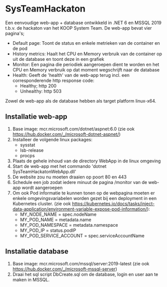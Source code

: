 # SysTeamHackaton

Een eenvoudige web-app + database ontwikkeld in .NET 6 en MSSQL 2019 t.b.v. de hackaton van het KOOP System Team. 
De web-app bevat vier pagina's;
- Default page: Toont de status en enkele metrieken van de container en de pod
- History metrics: Haalt het CPU en Memory verbruik van de container op uit de database en toont deze in een grafiek
- Monitor: Een pagina die periodiek aangeroepen dient te worden en het CPU en Memory verbruik op dat moment wegschrijft naar de database
- Health: Geeft de 'health' van de web-app terug incl. een corresponderende http response code:
  * Healthy; http 200
  * Unhealthy: http 503

Zowel de web-app als de database hebben als target platform linux-x64.

Installatie web-app
-------------------
1) Base image: mcr.microsoft.com/dotnet/aspnet:6.0
   (zie ook https://hub.docker.com/_/microsoft-dotnet-aspnet/)
2) Installeer de volgende linux packages:
   - sysstat
   - lsb-release
   - procps
3) Plaats de gehele inhoud van de directory WebApp in de linux omgeving
4) Start de web-app met het commando 'dotnet SysTeamHackatonWebApp.dll'
5) De website zou nu moeten draaien op poort 80 en 443
6) Schedule een job zodat iedere minuut de pagina /monitor van de web-app wordt aangeroepen
7) Om ook Pod informatie te kunnen tonen op de webpagina moeten er enkele omgevingsvariabelen worden gezet bij een deployment in een Kubernetes cluster. (zie ook https://kubernetes.io/docs/tasks/inject-data-application/environment-variable-expose-pod-information/):
   - MY_NODE_NAME =  spec.nodeName
   - MY_POD_NAME = metadata.name
   - MY_POD_NAMESPACE = metadata.namespace
   - MY_POD_IP = status.podIP
   - MY_POD_SERVICE_ACCOUNT = spec.serviceAccountName
   
Installatie database
--------------------
1) Base image: mcr.microsoft.com/mssql/server:2019-latest
   (zie ook https://hub.docker.com/_/microsoft-mssql-server)
2) Draai het sql script DbCreate.sql om de database, login en user aan te maken in MSSQL.
